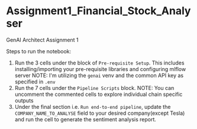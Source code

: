 # Assignment1_Financial_Stock_Analyser
GenAI Architect Assignment 1

Steps to run the notebook:
1. Run the 3 cells under the block of `Pre-requisite Setup`. This includes installing/importing your pre-requisite libraries and configuring mlflow server
NOTE: I'm utilizing the `genai` venv and the common API key as specified in `.env`
2. Run the 7 cells under the `Pipeline Scripts` block.
NOTE: You can uncomment the commented cells to explore individual chain specific outputs
3. Under the final section i.e. `Run end-to-end pipeline`, update the `COMPANY_NAME_TO_ANALYSE` field to your desired company(except Tesla) and run the cell to generate the sentiment analysis report.
 
